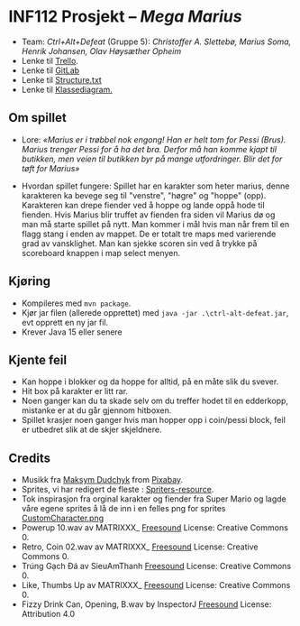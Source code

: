 # INF112 Prosjekt – _Mega Marius_
- Team: _Ctrl+Alt+Defeat_ (Gruppe 5): _Christoffer A. Slettebø, Marius Soma, Henrik Johansen, Olav Høysæther Opheim_
- Lenke til <a href="https://trello.com/b/naQJzzQZ/ctrlaltdefeat" target="_blank">Trello</a>.
- Lenke til <a href="https://git.app.uib.no/Christoffer.Slettebo/ctrl-alt-defeat" target="_blank">GitLab</a>
- Lenke til <a href="https://git.app.uib.no/Christoffer.Slettebo/ctrl-alt-defeat/-/blob/main/structure.txt?ref_type=heads" traget="_blank">Structure.txt</a>
- Lenke til <a href="https://git.app.uib.no/Christoffer.Slettebo/ctrl-alt-defeat/-/blob/main/uml%20diagram.png?ref_type=heads" traget="_blank">Klassediagram.</a>

## Om spillet
- Lore:
_«Marius er i trøbbel nok engong! Han er helt tom for Pessi (Brus). Marius trenger Pessi for å ha det bra. Derfor må han komme kjapt til butikken, men veien til butikken byr på mange utfordringer. Blir det for tøft for Marius»_

- Hvordan spillet fungere:
Spillet har en karakter som heter marius, denne karakteren ka bevege seg til "venstre", "høgre" og "hoppe" (opp).
Karakteren kan drepe fiender ved å hoppe og lande oppå hode til fienden.
Hvis Marius blir truffet av fienden fra siden vil Marius dø og man må starte spillet på nytt.
Man kommer i mål hvis man når frem til en flagg stang i enden av mappet.
De er totalt tre maps med varierende grad av vansklighet.
Man kan sjekke scoren sin ved å trykke på scoreboard knappen i map select menyen.

## Kjøring
- Kompileres med `mvn package`.
- Kjør jar filen (allerede opprettet) med `java -jar .\ctrl-alt-defeat.jar`, evt opprett en ny jar fil.
- Krever Java 15 eller senere

## Kjente feil
- Kan hoppe i blokker og da hoppe for alltid, på en måte slik du svever. 
- Hit box på karakter er litt rar.
- Noen ganger kan du ta skade selv om du treffer hodet til en edderkopp, mistanke er at du går gjennom hitboxen.
- Spillet krasjer noen ganger hvis man hopper opp i coin/pessi block, feil er utbedret slik at de skjer skjeldnere. 

## Credits
- Musikk fra <a href="https://pixabay.com/users/white_records-32584949/?utm_source=link-attribution&utm_medium=referral&utm_campaign=music&utm_content=164702" target="_blank">Maksym Dudchyk</a> from <a href="https://pixabay.com//?utm_source=link-attribution&utm_medium=referral&utm_campaign=music&utm_content=164702" target="_blank">Pixabay</a>.
- Sprites, vi har redigert de fleste : <a href= https://www.spriters-resource.com/nes/supermariobros/sheet/52571 target="_blank">Spriters-resource</a>.
- Tok inspirasjon fra orginal karakter og fiender fra Super Mario og lagde våre egene sprites å lå de inn i en felles png for sprites <a href="https://git.app.uib.no/Christoffer.Slettebo/ctrl-alt-defeat/-/blob/main/src/main/resources/Characters/CustomCharacter.png?ref_type=heads" target="_blank">CustomCharacter.png<a>
- Powerup 10.wav av MATRIXXX_ <a href="https://freesound.org/s/523654/" target="_blank">Freesound</a> License: Creative Commons 0.
- Retro, Coin 02.wav av MATRIXXX_ <a href="https://freesound.org/s/402288/" target="_blank">Freesound</a> License: Creative Commons 0.
- Trúng Gạch Đá av SieuAmThanh <a href="https://freesound.org/s/530812/" target="_blank">Freesound</a> License: Creative Commons 0.
- Like, Thumbs Up av MATRIXXX_ <a href="https://freesound.org/people/MATRIXXX_/sounds/714568/" target="_blank">Freesound</a> License: Creative Commons 0.
- Fizzy Drink Can, Opening, B.wav by InspectorJ <a href="https://freesound.org/s/393876/" targer="_blank">Freesound</a> License: Attribution 4.0